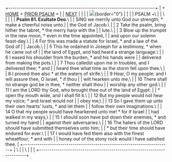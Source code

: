+-----------------------------------------------------------------------+
| \+ [HOME](../index.html) + [PRIOR PSALM](Ps80.html) +                 |
| [NEXT](Ps82.html)                                                     |
|                                                                       |
| ![](http://stats.superstats.com/b/ss/DAVIDMCMANNES/1){border="0"}     |
|                                                                       |
| PSALM +\                                                              |
| \                                                                     |
|                                                                       |
| **Psalm 81. Exultate Deo.**\                                          |
| SING we merrily unto God our strength; \* make a cheerful noise unto  |
| the God of Jacob.\                                                    |
| 2 Take the psalm, bring hither the tabret, \* the merry harp with the |
| lute.\                                                                |
| 3 Blow up the trumpet in the new moon, \* even in the time appointed, |
| and upon our solemn feast-day.\                                       |
| 4 For this was made a statute for Israel, \* and a law of the God of  |
| Jacob.\                                                               |
| 5 This he ordained in Joseph for a testimony, \* when he came out of  |
| the land of Egypt, and had heard a strange language.\                 |
| 6 I eased his shoulder from the burden, \* and his hands were         |
| delivered from making the pots.\                                      |
| 7 Thou calledst upon me in troubles, and I delivered thee; \* and     |
| heard thee what time as the storm fell upon thee.\                    |
| 8 I proved thee also \* at the waters of strife.\                     |
| 9 Hear, O my people; and I will assure thee, O Israel, \* if thou     |
| wilt hearken unto me,\                                                |
| 10 There shall no strange god be in thee, \* neither shalt thou       |
| worship any other god.\                                               |
| 11 I am the LORD thy God, who brought thee out of the land of Egypt:  |
| \* open thy mouth wide, and I shall fill it.\                         |
| 12 But my people would not hear my voice; \* and Israel would not     |
| obey me;\                                                             |
| 13 So I gave them up unto their own hearts\' lusts, \* and let them   |
| follow their own imaginations.\                                       |
| 14 O that my people would have hearkened unto me! \* for if Israel    |
| had walked in my ways,\                                               |
| 15 I should soon have put down their enemies, \* and turned my hand   |
| against their adversaries.\                                           |
| 16 The haters of the LORD should have submitted themselves unto him;  |
| \* but their time should have endured for ever.\                      |
| 17 I would have fed them also with the finest wheatflour; \* and with |
| honey out of the stony rock would I have satisfied thee.              |
+-----------------------------------------------------------------------+
| \                                                                     |
| \                                                                     |
| [](http://www.episcopalnet.org/DBS/DOR.html)                          |
+-----------------------------------------------------------------------+
